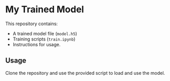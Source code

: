 # My Trained Model
This repository contains:
- A trained model file (`model.h5`)
- Training scripts (`train.ipynb`)
- Instructions for usage.

## Usage
Clone the repository and use the provided script to load and use the model.
